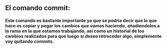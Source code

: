## El comando commit:

#### Este comando es bastante importante ya que se podria decir que lo que hace es copiar y pegar los cambios que vamos haciendo, añadiendolos a la rama en la que estamos trabajando, así como un historial de los cambios realizados para que luego si deseo retroceder algo, simplemente voy quitando commits.